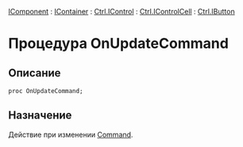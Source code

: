 ﻿---
Link: Com.Ctrl.IButton.@OnUpdateCommand
---

[IComponent](topic:Com.Custom.ComClasses.IComponent.Default) :
[IContainer](topic:Com.Custom.ComClasses.IContainer.Default) :
[Ctrl.IControl](topic:Com.Custom.ComClasses.Ctrl.IControl.Default) :
[Ctrl.IControlCell](topic:Com.Custom.ComClasses.Ctrl.IControlCell.Default) :
[Ctrl.IButton](Default)

# Процедура OnUpdateCommand

## Описание

    proc OnUpdateCommand;

## Назначение

Действие при изменении [Command](Command).



